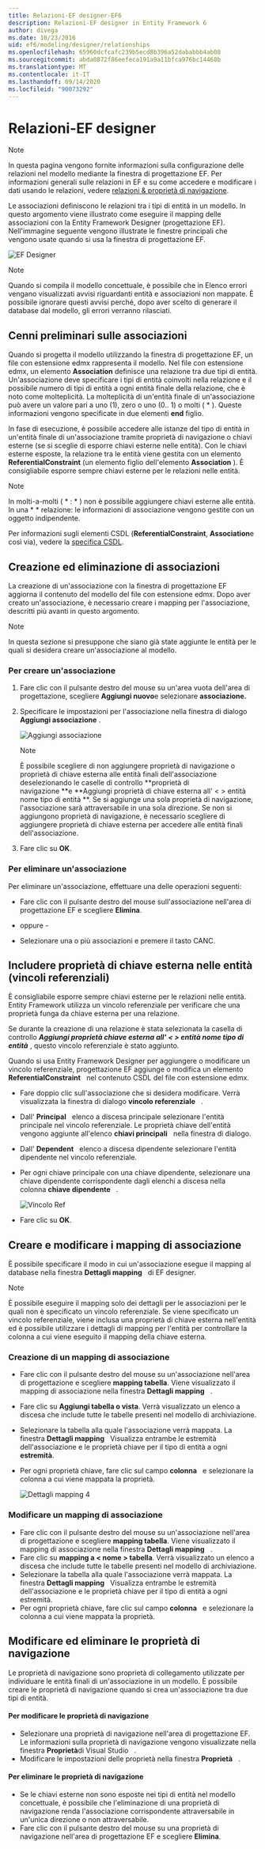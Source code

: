 ```yaml
---
title: Relazioni-EF designer-EF6
description: Relazioni-EF designer in Entity Framework 6
author: divega
ms.date: 10/23/2016
uid: ef6/modeling/designer/relationships
ms.openlocfilehash: 65960dcfcafc239b5ecd8b396a52dababbb4ab08
ms.sourcegitcommit: abda0872f86eefeca191a9a11bfca976bc14468b
ms.translationtype: MT
ms.contentlocale: it-IT
ms.lasthandoff: 09/14/2020
ms.locfileid: "90073292"
---
```

# <a name="relationships---ef-designer"></a>Relazioni-EF designer
> [!NOTE]
> In questa pagina vengono fornite informazioni sulla configurazione delle relazioni nel modello mediante la finestra di progettazione EF. Per informazioni generali sulle relazioni in EF e su come accedere e modificare i dati usando le relazioni, vedere [relazioni & proprietà di navigazione](xref:ef6/fundamentals/relationships).

Le associazioni definiscono le relazioni tra i tipi di entità in un modello. In questo argomento viene illustrato come eseguire il mapping delle associazioni con la Entity Framework Designer (progettazione EF). Nell'immagine seguente vengono illustrate le finestre principali che vengono usate quando si usa la finestra di progettazione EF.

![EF Designer](~/ef6/media/efdesigner.png)

> [!NOTE]
> Quando si compila il modello concettuale, è possibile che in Elenco errori vengano visualizzati avvisi riguardanti entità e associazioni non mappate. È possibile ignorare questi avvisi perché, dopo aver scelto di generare il database dal modello, gli errori verranno rilasciati.

## <a name="associations-overview"></a>Cenni preliminari sulle associazioni

Quando si progetta il modello utilizzando la finestra di progettazione EF, un file con estensione edmx rappresenta il modello. Nel file con estensione edmx, un elemento **Association** definisce una relazione tra due tipi di entità. Un'associazione deve specificare i tipi di entità coinvolti nella relazione e il possibile numero di tipi di entità a ogni entità finale della relazione, che è noto come molteplicità. La molteplicità di un'entità finale di un'associazione può avere un valore pari a uno (1), zero o uno (0.. 1) o molti ( \* ). Queste informazioni vengono specificate in due elementi **end** figlio.

In fase di esecuzione, è possibile accedere alle istanze del tipo di entità in un'entità finale di un'associazione tramite proprietà di navigazione o chiavi esterne (se si sceglie di esporre chiavi esterne nelle entità). Con le chiavi esterne esposte, la relazione tra le entità viene gestita con un elemento **ReferentialConstraint** (un elemento figlio dell'elemento **Association** ). È consigliabile esporre sempre chiavi esterne per le relazioni nelle entità.

> [!NOTE]
> In molti-a-molti ( \* : \* ) non è possibile aggiungere chiavi esterne alle entità. In una \* \* relazione: le informazioni di associazione vengono gestite con un oggetto indipendente.

Per informazioni sugli elementi CSDL (**ReferentialConstraint**, **Association**e così via), vedere la [specifica CSDL](xref:ef6/modeling/designer/advanced/edmx/csdl-spec).

## <a name="create-and-delete-associations"></a>Creazione ed eliminazione di associazioni

La creazione di un'associazione con la finestra di progettazione EF aggiorna il contenuto del modello del file con estensione edmx. Dopo aver creato un'associazione, è necessario creare i mapping per l'associazione, descritti più avanti in questo argomento.

> [!NOTE]
> In questa sezione si presuppone che siano già state aggiunte le entità per le quali si desidera creare un'associazione al modello.

### <a name="to-create-an-association"></a>Per creare un'associazione

1.  Fare clic con il pulsante destro del mouse su un'area vuota dell'area di progettazione, scegliere **Aggiungi nuovo**e selezionare **associazione.**
2.  Specificare le impostazioni per l'associazione nella finestra di dialogo **Aggiungi associazione** .

    ![Aggiungi associazione](~/ef6/media/addassociation.png)

    > [!NOTE]
    > È possibile scegliere di non aggiungere proprietà di navigazione o proprietà di chiave esterna alle entità finali dell'associazione deselezionando le caselle di controllo **proprietà di navigazione **e **Aggiungi proprietà di chiave esterna all' &lt; &gt; entità nome tipo di entità **. Se si aggiunge una sola proprietà di navigazione, l'associazione sarà attraversabile in una sola direzione. Se non si aggiungono proprietà di navigazione, è necessario scegliere di aggiungere proprietà di chiave esterna per accedere alle entità finali dell'associazione.
    
3.  Fare clic su **OK**.

### <a name="to-delete-an-association"></a>Per eliminare un'associazione

Per eliminare un'associazione, effettuare una delle operazioni seguenti:

-   Fare clic con il pulsante destro del mouse sull'associazione nell'area di progettazione EF e scegliere **Elimina**.

- oppure -

-   Selezionare una o più associazioni e premere il tasto CANC.

## <a name="include-foreign-key-properties-in-your-entities-referential-constraints"></a>Includere proprietà di chiave esterna nelle entità (vincoli referenziali)

È consigliabile esporre sempre chiavi esterne per le relazioni nelle entità. Entity Framework utilizza un vincolo referenziale per verificare che una proprietà funga da chiave esterna per una relazione.

Se durante la creazione di una relazione è stata selezionata la casella di controllo ***Aggiungi proprietà chiave esterna all' &lt; &gt; entità nome tipo di entità*** , questo vincolo referenziale è stato aggiunto.

Quando si usa Entity Framework Designer per aggiungere o modificare un vincolo referenziale, progettazione EF aggiunge o modifica un elemento **ReferentialConstraint**   nel contenuto CSDL del file con estensione edmx.

-   Fare doppio clic sull'associazione che si desidera modificare.
    Verrà visualizzata la finestra di dialogo **vincolo referenziale**   .
-   Dall' **Principal**   elenco a discesa principale selezionare l'entità principale nel vincolo referenziale.
    Le proprietà chiave dell'entità vengono aggiunte all'elenco **chiavi principali**   nella finestra di dialogo.
-   Dall' **Dependent**   elenco a discesa dipendente selezionare l'entità dipendente nel vincolo referenziale.
-   Per ogni chiave principale con una chiave dipendente, selezionare una chiave dipendente corrispondente dagli elenchi a discesa nella colonna **chiave dipendente**   .

    ![Vincolo Ref](~/ef6/media/refconstraint.png)

-   Fare clic su **OK**.

## <a name="create-and-edit-association-mappings"></a>Creare e modificare i mapping di associazione

È possibile specificare il modo in cui un'associazione esegue il mapping al database nella finestra **Dettagli mapping**   di EF designer.

> [!NOTE]
> È possibile eseguire il mapping solo dei dettagli per le associazioni per le quali non è specificato un vincolo referenziale. Se viene specificato un vincolo referenziale, viene inclusa una proprietà di chiave esterna nell'entità ed è possibile utilizzare i dettagli di mapping per l'entità per controllare la colonna a cui viene eseguito il mapping della chiave esterna.

### <a name="create-an-association-mapping"></a>Creazione di un mapping di associazione

-   Fare clic con il pulsante destro del mouse su un'associazione nell'area di progettazione e scegliere **mapping tabella**.
    Viene visualizzato il mapping di associazione nella finestra **Dettagli mapping**   .
-   Fare clic su **Aggiungi tabella o vista**.
    Verrà visualizzato un elenco a discesa che include tutte le tabelle presenti nel modello di archiviazione.
-   Selezionare la tabella alla quale l'associazione verrà mappata.
    La finestra **Dettagli mapping**   Visualizza entrambe le estremità dell'associazione e le proprietà chiave per il tipo di entità a ogni **estremità**.
-   Per ogni proprietà chiave, fare clic sul campo **colonna**   e selezionare la colonna a cui viene mappata la proprietà.

    ![Dettagli mapping 4](~/ef6/media/mappingdetails4.png)

### <a name="edit-an-association-mapping"></a>Modificare un mapping di associazione

-   Fare clic con il pulsante destro del mouse su un'associazione nell'area di progettazione e scegliere **mapping tabella**.
    Viene visualizzato il mapping di associazione nella finestra **Dettagli mapping**   .
-   Fare clic su **mapping a &lt; nome &gt; tabella**.
    Verrà visualizzato un elenco a discesa che include tutte le tabelle presenti nel modello di archiviazione.
-   Selezionare la tabella alla quale l'associazione verrà mappata.
    La finestra **Dettagli mapping**   Visualizza entrambe le estremità dell'associazione e le proprietà chiave per il tipo di entità a ogni estremità.
-   Per ogni proprietà chiave, fare clic sul campo **colonna**   e selezionare la colonna a cui viene mappata la proprietà.

## <a name="edit-and-delete-navigation-properties"></a>Modificare ed eliminare le proprietà di navigazione

Le proprietà di navigazione sono proprietà di collegamento utilizzate per individuare le entità finali di un'associazione in un modello. È possibile creare le proprietà di navigazione quando si crea un'associazione tra due tipi di entità.

#### <a name="to-edit-navigation-properties"></a>Per modificare le proprietà di navigazione

-   Selezionare una proprietà di navigazione nell'area di progettazione EF.
    Le informazioni sulla proprietà di navigazione vengono visualizzate nella finestra **Proprietà**di Visual Studio   .
-   Modificare le impostazioni delle proprietà nella finestra **Proprietà**   .

#### <a name="to-delete-navigation-properties"></a>Per eliminare le proprietà di navigazione

-   Se le chiavi esterne non sono esposte nei tipi di entità nel modello concettuale, è possibile che l'eliminazione di una proprietà di navigazione renda l'associazione corrispondente attraversabile in un'unica direzione o non attraversabile.
-   Fare clic con il pulsante destro del mouse su una proprietà di navigazione nell'area di progettazione EF e scegliere **Elimina**.
